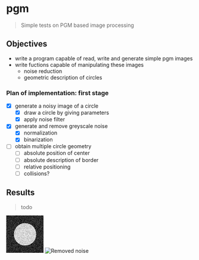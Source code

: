 # pgm
> Simple tests on PGM based image processing

## Objectives

* write a program capable of read, write and generate simple pgm images
* write fuctions capable of manipulating these images
  * noise reduction
  * geometric description of circles

### Plan of implementation: first stage
  - [x] generate a noisy image of a circle
    - [x] draw a circle by giving parameters
    - [x] apply noise filter
  - [x] generate and remove greyscale noise
    - [x] normalization
    - [x] binarization
  - [ ] obtain multiple circle geometry
    - [ ] absolute position of center
    - [ ] absolute description of border
    - [ ] relative positioning
    - [ ] collisions?

## Results
  
  > todo

![Noise generated](gen_noise.png)
![Removed noise](remove_noise.png)
